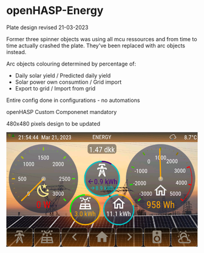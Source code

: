 # openHASP-Energy

Plate design revised 21-03-2023

Former three spinner objects was using all mcu ressources and from time to time actually crashed the plate. They've been replaced with arc objects instead.

Arc objects colouring determined by percentage of:
- Daily solar yield / Predicted daily yield
- Solar power own consumtion / Grid import
- Export to grid / Import from grid

Entire config done in configurations - no automations

openHASP Custom Componenet mandatory

480x480 pixels design to be updated

![T3E openHASP Energy plate 480x480 res.](https://github.com/htvekov/openHASP-Energy/blob/main/Sunton_energy_plate.png)

